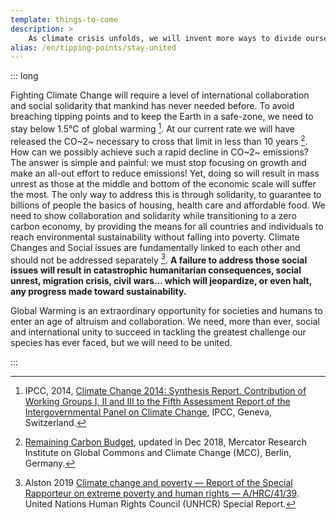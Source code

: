 ```yaml
---
template: things-to-come
description: >
    As climate crisis unfolds, we will invent more ways to divide ourselves, testing our society's resilience. Living conditions of the marginalised can only worsen under such a future. Divisions in societies and between societies represent risks for unity, especially in a context that requires a global cooperation.
alias: /en/tipping-points/stay-united
---
```


::: long

Fighting Climate Change will require a level of international collaboration and social solidarity that mankind has never needed before. To avoid breaching tipping points and to keep the Earth in a safe-zone, we need to stay below 1.5°C of global warming [^IPCC2014]. At our current rate we will have released the CO~2~ necessary to cross that limit in less than 10 years [^co2budget]. How can we possibly achieve such a rapid decline in CO~2~ emissions? The answer is simple and painful: we must stop focusing on growth and make an all-out effort to reduce emissions! Yet, doing so will result in mass unrest as those at the middle and bottom of the economic scale will suffer the most. The only way to address this is through solidarity, to guarantee to billions of people the basics of housing, health care and affordable food. We need to show collaboration and solidarity while transitioning to a zero carbon economy, by providing the means for all countries and individuals to reach environmental sustainability without falling into poverty. Climate Changes and Social issues are fundamentally linked to each other and should not be addressed separately [^Alston2019]. **A failure to address those social issues will result in catastrophic humanitarian consequences, social unrest, migration crisis, civil wars... which will jeopardize, or even halt, any progress made toward sustainability.**

Global Warming is an extraordinary opportunity for societies and humans to enter an age of altruism and collaboration. We need, more than ever, social and international unity to succeed in tackling the greatest challenge our species has ever faced, but we will need to be united.

<!-- ## References -->


[^IPCC2014]: IPCC, 2014, [Climate Change 2014: Synthesis Report. Contribution of Working Groups I, II and III to the Fifth Assessment Report of the Intergovernmental Panel on Climate Change](https://www.ipcc.ch/report/ar5/syr/), IPCC, Geneva, Switzerland.

[^Alston2019]: Alston 2019 [Climate change and poverty — Report of the Special Rapporteur on extreme poverty and human rights — A/HRC/41/39](https://www.ohchr.org/Documents/Issues/Poverty/A_HRC_41_39.pdf).  United Nations Human Rights Council (UNHCR) Special Report.

[^co2budget]: [Remaining Carbon Budget](https://www.mcc-berlin.net/en/research/co2-budget.html), updated in Dec 2018, Mercator Research Institute on Global Commons and Climate Change (MCC), Berlin, Germany.

:::
